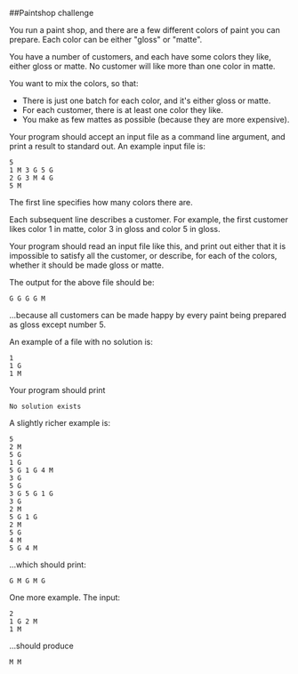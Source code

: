 ##Paintshop challenge

You run a paint shop, and there are a few different colors of paint you can prepare.  Each color can be either "gloss" or "matte".

You have a number of customers, and each have some colors they like, either gloss or matte.  No customer will like more than one color in matte.

You want to mix the colors, so that:
   * There is just one batch for each color, and it's either gloss or matte.
   * For each customer, there is at least one color they like.
   * You make as few mattes as possible (because they are more expensive).

Your program should accept an input file as a command line argument, and print a result to standard out.  An example input file is:

```
5
1 M 3 G 5 G
2 G 3 M 4 G
5 M
```

The first line specifies how many colors there are.

Each subsequent line describes a customer.  For example, the first customer likes color 1 in matte, color 3 in gloss and color 5 in gloss.

Your program should read an input file like this, and print out either that it is impossible to satisfy all the customer, or describe, for each of the colors, whether it should be made gloss or matte.

The output for the above file should be:

`G G G G M`

...because all customers can be made happy by every paint being prepared as gloss except number 5.

An example of a file with no solution is:

```
1
1 G
1 M
```

Your program should print

`No solution exists`

A slightly richer example is:

```
5
2 M
5 G
1 G
5 G 1 G 4 M
3 G
5 G
3 G 5 G 1 G
3 G
2 M
5 G 1 G
2 M
5 G
4 M
5 G 4 M
```

...which should print:

`G M G M G`

One more example.  The input:

```
2
1 G 2 M
1 M
```

...should produce

`M M`
